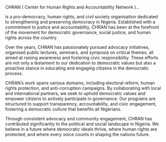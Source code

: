  CHRAN ( Center for Human Rights and Accountability Network )...
 
is a pro-democracy, human rights, and civil society organisation
dedicated to strengthening and preserving democracy in Nigeria.
Established with a commitment to justice and accountability, CHRAN has
been at the forefront of the movement for democratic governance,
social justice, and human rights across the country.
 
Over the years, CHRAN has passionately pursued advocacy initiatives,
organised public lectures, seminars, and symposia on critical themes,
all aimed at raising awareness and fostering civic responsibility.
These efforts are not only a testament to our dedication to democratic
values but also a proactive stance in educating and engaging citizens
in the democratic process.

CHRAN’s work spans various domains, including electoral reform, human
rights protection, and anti-corruption campaigns. By collaborating
with local and international partners, we seek to uphold democratic
values and empower citizens to actively participate in governance. Our
programs are structured to support transparency, accountability, and
civic engagement, fostering a democratic culture that benefits all
Nigerians.

Through consistent advocacy and community engagement, CHRAN has
contributed significantly to the political and social landscape in
Nigeria. We believe in a future where democratic ideals thrive, where
human rights are protected, and where every voice counts in shaping
the nations future.

